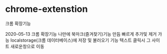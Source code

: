 # chrome-extenstion
크롬 확장기능

2020-05-13 크롬 확장기능 나만에 북마크(즐겨찾기)기능 만듬 빠르게 추가및 제거 가능 
localstorage(크롬 데이터베이스)에 저장 및 불러오기 기능 텍스트 클릭시 그 사이트 새로운창으로 이동
